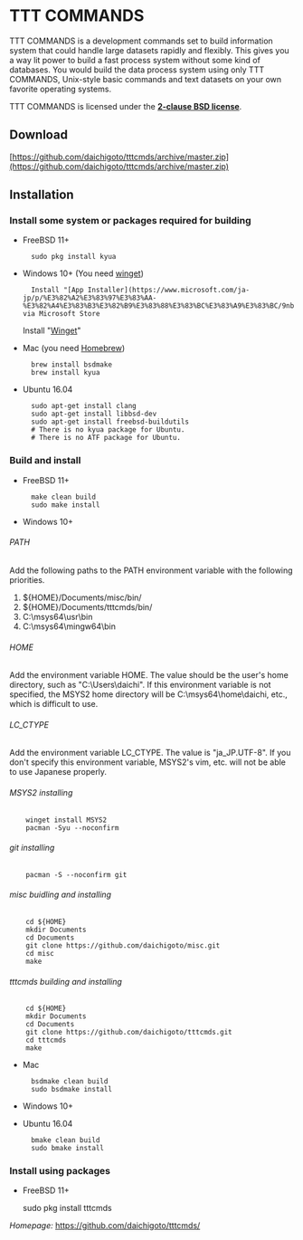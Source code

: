 TTT COMMANDS
============

TTT COMMANDS is a development commands set to build information system
that could handle large datasets rapidly and flexibly. This gives you 
a way lit power to build a fast process system without some kind of 
databases.  You would build the data process system using only TTT 
COMMANDS, Unix-style basic commands and text datasets on your own favorite 
operating systems.

TTT COMMANDS is licensed under the **[2-clause BSD license](LICENSE)**.

Download
--------

[https://github.com/daichigoto/tttcmds/archive/master.zip](https://github.com/daichigoto/tttcmds/archive/master.zip)

Installation
------------

### Install some system or packages required for building

* FreeBSD 11+

        sudo pkg install kyua

* Windows 10+ (You need [winget](https://github.com/microsoft/winget-cli/))

        Install "[App Installer](https://www.microsoft.com/ja-jp/p/%E3%82%A2%E3%83%97%E3%83%AA-%E3%82%A4%E3%83%B3%E3%82%B9%E3%83%88%E3%83%BC%E3%83%A9%E3%83%BC/9nblggh4nns1)" via Microsoft Store
	Install "[Winget](https://github.com/microsoft/winget-cli/releases)"

* Mac (you need [Homebrew](http://brew.sh/))

        brew install bsdmake
        brew install kyua

* Ubuntu 16.04

        sudo apt-get install clang
        sudo apt-get install libbsd-dev
        sudo apt-get install freebsd-buildutils
        # There is no kyua package for Ubuntu.
        # There is no ATF package for Ubuntu.

### Build and install

* FreeBSD 11+

        make clean build
        sudo make install

* Windows 10+

###### PATH 

Add the following paths to the PATH environment variable with the following priorities.

1. ${HOME}/Documents/misc/bin/
2. ${HOME}/Documents/tttcmds/bin/
3. C:\msys64\usr\bin
4. C:\msys64\mingw64\bin

###### HOME
Add the environment variable HOME. The value should be the user's home directory, such as "C:\Users\daichi". If this environment variable is not specified, the MSYS2 home directory will be C:\msys64\home\daichi, etc., which is difficult to use.

###### LC_CTYPE

Add the environment variable LC_CTYPE. The value is "ja_JP.UTF-8". If you don't specify this environment variable, MSYS2's vim, etc. will not be able to use Japanese properly.

###### MSYS2 installing 

        winget install MSYS2
        pacman -Syu --noconfirm

###### git installing

        pacman -S --noconfirm git

###### misc buidling and installing

        cd ${HOME}
        mkdir Documents
        cd Documents
        git clone https://github.com/daichigoto/misc.git
        cd misc
        make

###### tttcmds building and installing

        cd ${HOME}
        mkdir Documents
        cd Documents
        git clone https://github.com/daichigoto/tttcmds.git
        cd tttcmds
        make 

* Mac

        bsdmake clean build
        sudo bsdmake install

* Windows 10+

* Ubuntu 16.04

        bmake clean build
        sudo bmake install

### Install using packages

* FreeBSD 11+

	sudo pkg install tttcmds

*Homepage:* https://github.com/daichigoto/tttcmds/
